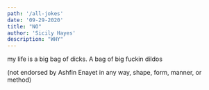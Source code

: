 ```yaml
---
path: '/all-jokes'
date: '09-29-2020'
title: "NO"
author: 'Sicily Hayes'
description: "WHY"
---
```

my life is a big bag of dicks. A bag of big fuckin dildos

(not endorsed by Ashfin Enayet in any way, shape, form, manner, or method)